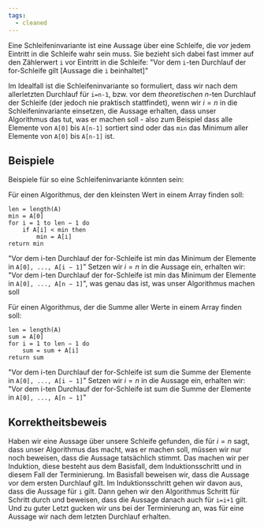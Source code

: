 ```yaml
---
tags:
  - cleaned
---
```


Eine Schleifeninvariante ist eine Aussage über eine Schleife, die *vor* jedem Eintritt in die Schleife wahr sein muss. Sie bezieht sich dabei fast immer auf den Zählerwert `i` vor Eintritt in die Schleife:
"Vor dem `i`-ten Durchlauf der for-Schleife gilt \[Aussage die `i` beinhaltet\]"

Im Idealfall ist die Schleifeninvariante so formuliert, dass wir nach dem allerletzten Durchlauf für `i=n-1`, bzw. vor dem *theoretischen* $n$-ten Durchlauf der Schleife (der jedoch nie praktisch stattfindet), wenn wir $i=n$ in die Schleifeninvariante einsetzen, die Aussage erhalten, dass unser Algorithmus das tut, was er machen soll - also zum Beispiel dass alle Elemente von `A[0]` bis `A[n-1]` sortiert sind oder das `min` das Minimum aller Elemente von `A[0]` bis `A[n-1]` ist.

## Beispiele

Beispiele für so eine Schleifeninvariante könnten sein:

Für einen Algorithmus, der den kleinsten Wert in einem Array finden soll:
```
len = length(A) 
min = A[0]
for i = 1 to len − 1 do
	if A[i] < min then 
		min = A[i] 
return min
```
"Vor dem i-ten Durchlauf der for-Schleife ist min das Minimum der Elemente in `A[0], ..., A[i − 1]`"
Setzen wir $i=n$ in die Aussage ein, erhalten wir:
"Vor dem i-ten Durchlauf der for-Schleife ist min das Minimum der Elemente in `A[0], ..., A[n − 1]`", was genau das ist, was unser Algorithmus machen soll

Für einen Algorithmus, der die Summe aller Werte in einem Array finden soll:
```
len = length(A)
sum = A[0]
for i = 1 to len − 1 do
	sum = sum + A[i]
return sum
```
"Vor dem i-ten Durchlauf der for-Schleife ist sum die Summe der Elemente in `A[0], ..., A[i − 1]`"
Setzen wir $i=n$ in die Aussage ein, erhalten wir:
"Vor dem i-ten Durchlauf der for-Schleife ist sum die Summe der Elemente in `A[0], ..., A[n − 1]`"

## Korrektheitsbeweis

Haben wir eine Aussage über unsere Schleife gefunden, die für $i=n$ sagt, dass unser Algorithmus das macht, was er machen soll, müssen wir nur noch beweisen, dass die Aussage tatsächlich stimmt. Das machen wir per Induktion, diese besteht aus dem Basisfall, dem Induktionsschritt und in diesem Fall der Terminierung.
Im Basisfall beweisen wir, dass die Aussage vor dem ersten Durchlauf gilt.
Im Induktionsschritt gehen wir davon aus, dass die Aussage für `i` gilt. Dann gehen wir den Algorithmus Schritt für Schritt durch und beweisen, dass die Aussage danach auch für `i=i+1` gilt.
Und zu guter Letzt gucken wir uns bei der Terminierung an, was für eine Aussage wir nach dem letzten Durchlauf erhalten.